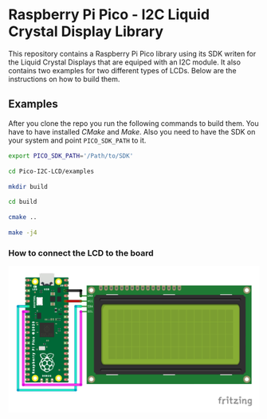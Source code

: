 # Raspberry Pi Pico - I2C Liquid Crystal Display Library

This repository contains a Raspberry Pi Pico library using its SDK writen for the Liquid Crystal Displays that are equiped with an I2C module. It also contains two examples for two different types of LCDs. Below are the instructions on how to build them.

## Examples

After you clone the repo you run the following commands to build them. You have to have installed *CMake* and *Make*. Also you need to have the SDK on your system and point `PICO_SDK_PATH` to it.
```sh
export PICO_SDK_PATH='/Path/to/SDK'
```
```sh
cd Pico-I2C-LCD/examples
```
```sh
mkdir build
```
```sh
cd build
```
```sh
cmake ..
```
```sh
make -j4
```
### How to connect the LCD to the board
![Fritzing drawing](img/fritzing.png)
